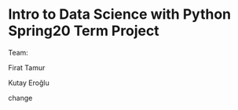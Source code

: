 # Intro to Data Science with Python Spring20 Term Project

Team:

Firat Tamur

Kutay Eroğlu

change
